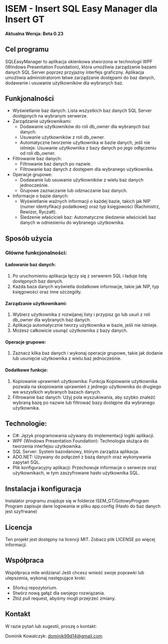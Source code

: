 # ISEM - Insert SQL Easy Manager dla Insert GT
#### Aktualna Wersja: Beta 0.23
## Cel programu
SQLEasyManager to aplikacja okienkowa stworzona w technologii WPF (Windows Presentation Foundation), która umożliwia zarządzanie bazami danych SQL Server poprzez przyjazny interfejs graficzny. Aplikacja umożliwia administratorom łatwe zarządzanie dostępami do baz danych, dodawanie i usuwanie użytkowników dla wybranych baz.
## Funkjonalności
* Wyświetlanie baz danych: Lista wszystkich baz danych SQL Server dostępnych na wybranym serwerze.
* Zarządzanie użytkownikami:
  * Dodawanie użytkowników do roli db_owner dla wybranych baz danych.
  * Usuwanie użytkowników z roli db_owner.
  * Automatyczne tworzenie użytkownika w bazie danych, jeśli nie istnieje.
Usuwanie użytkownika z bazy danych po jego odłączeniu od roli db_owner.
* Filtrowanie baz danych:
  * Filtrowanie baz danych po nazwie.
  * Filtrowanie baz danych z dostępem dla wybranego użytkownika.
* Operacje grupowe:
  * Dodawanie lub usuwanie użytkowników z wielu baz danych jednocześnie.
  * Grupowe zaznaczanie lub odznaczanie baz danych.
* Informacje o bazie danych:
  * Wyświetlanie ważnych informacji o każdej bazie, takich jak NIP (numer identyfikacji podatkowej) oraz typ księgowości (Rachmistrz, Rewizor, Ryczałt).
  * Śledzenie właścicieli baz: Automatyczne śledzenie właścicieli baz danych w odniesieniu do wybranego użytkownika.

## Sposób użycia
### Główne funkcjonalności:
#### Ładowanie baz danych:

1. Po uruchomieniu aplikacja łączy się z serwerem SQL i ładuje listę dostępnych baz danych.
2. Każda baza danych wyświetla dodatkowe informacje, takie jak NIP, typ księgowości oraz inne szczegóły.
#### Zarządzanie użytkownikami:

1. Wybierz użytkownika z rozwijanej listy i przypisz go lub usuń z roli db_owner dla wybranych baz danych.
2. Aplikacja automatycznie tworzy użytkownika w bazie, jeśli nie istnieje.
3. Możesz całkowicie usunąć użytkownika z bazy danych.
#### Operacje grupowe:

1. Zaznacz kilka baz danych i wykonaj operacje grupowe, takie jak dodanie lub usunięcie użytkownika z wielu baz jednocześnie.

#### Dodatkowe funkcje:
1. Kopiowanie uprawnień użytkownika: Funkcja Kopiowanie użytkownika pozwala na skopiowanie uprawnień z jednego użytkownika do drugiego we wszystkich wybranych bazach danych.
2. Filtrowanie baz danych: Użyj pola wyszukiwania, aby szybko znaleźć wybraną bazę po nazwie lub filtrować bazy dostępne dla wybranego użytkownika.
 
## Technologie:
* C#: Język programowania używany do implementacji logiki aplikacji.
* WPF (Windows Presentation Foundation): Technologia służąca do tworzenia interfejsu użytkownika.
* SQL Server: System bazodanowy, którym zarządza aplikacja.
* ADO.NET: Używany do połączeń z bazą danych oraz wykonywania zapytań SQL.
* Plik konfiguracyjny aplikacji: Przechowuje informacje o serwerze oraz użytkownikach, w tym zaszyfrowane hasło użytkownika SQL.

## Instalacja i konfiguracja
Instalator programu znajduje się w folderze ISEM_GT/GotowyProgram
Program zapisuje dane logowania w pliku app.config (Hasło do baz danych jest szyfrwane) 

## Licencja
Ten projekt jest dostępny na licencji MIT. Zobacz plik LICENSE po więcej informacji.

## Współpraca
Współpraca mile widziana! Jeśli chcesz wnieść swoje poprawki lub ulepszenia, wykonaj następujące kroki:

* Sforkuj repozytorium.
* Stwórz nową gałąź dla swojego rozwiązania.
* Złóż pull request, abyśmy mogli przejrzeć zmiany.

## Kontakt
W razie pytań lub sugestii, proszę o kontakt:

Dominik Kowalczyk: dominik99d14@gmail.com
